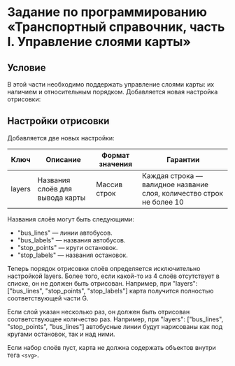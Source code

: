 # Задание по программированию «Транспортный справочник, часть I. Управление слоями карты»

## Условие

В этой части необходимо поддержать управление слоями карты: их наличием и относительным порядком.
Добавляется новая настройка отрисовки:

## Настройки отрисовки

Добавляется две новых настройки:

| Ключ | Описание | Формат значения | Гарантии |
| --- | --- | --- | --- |
| layers | Названия слоёв для вывода карты | Массив строк | Каждая строка — валидное название слоя, количество строк не более 10 | 

Названия слоёв могут быть следующими:
- "bus_lines" — линии автобусов.
- "bus_labels" — названия автобусов.
- "stop_points" — круги остановок.
- "stop_labels" — названия остановок.

Теперь порядок отрисовки слоёв определяется исключительно настройкой layers. Более того, если какой-то из 4 слоёв отсутствует в списке, он не должен быть отрисован. Например, при "layers": ["bus_lines", "stop_points", "stop_labels"] карта получится полностью соответствующей части G.

Если слой указан несколько раз, он должен быть отрисован соответствующее количество раз. Например, при "layers": ["bus_lines", "stop_points", "bus_lines"] автобусные линии будут нарисованы как под кругами остановок, так и над ними.

Если набор слоёв пуст, карта не должна содержать объектов внутри тега `<svg>`.
